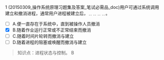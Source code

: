 1
(20150309_操作系统原理习题集及答案_笔试必需品_doc)用户可通过系统调用建立和撤消进程，通常用户进程被建立后，﹎﹎﹎﹎。
- [ ] A.便一直存在于系统中，直到被操作人员撤消 
- [x] B.随着作业运行正常或不正常结束而撤消 
- [ ] C.随着时间片轮转而撤消与建立 
- [ ] D.随着进程的阻塞或唤醒而撤消与建立

> 知识点：进程状态与控制。
> B
